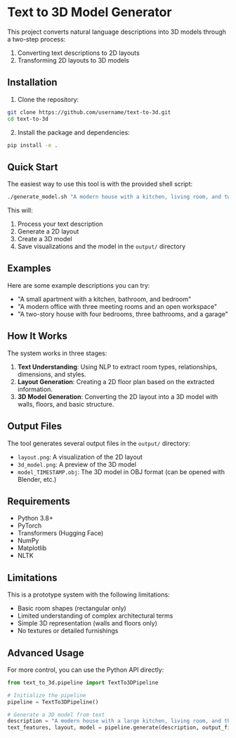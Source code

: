 # Text to 3D Model Generator

This project converts natural language descriptions into 3D models through a two-step process:
1. Converting text descriptions to 2D layouts
2. Transforming 2D layouts to 3D models

## Installation

1. Clone the repository:
```bash
git clone https://github.com/username/text-to-3d.git
cd text-to-3d
```

2. Install the package and dependencies:
```bash
pip install -e .
```

## Quick Start

The easiest way to use this tool is with the provided shell script:

```bash
./generate_model.sh "A modern house with a kitchen, living room, and two bedrooms"
```

This will:
1. Process your text description
2. Generate a 2D layout
3. Create a 3D model
4. Save visualizations and the model in the `output/` directory

## Examples

Here are some example descriptions you can try:

- "A small apartment with a kitchen, bathroom, and bedroom"
- "A modern office with three meeting rooms and an open workspace"
- "A two-story house with four bedrooms, three bathrooms, and a garage"

## How It Works

The system works in three stages:

1. **Text Understanding**: Using NLP to extract room types, relationships, dimensions, and styles.
2. **Layout Generation**: Creating a 2D floor plan based on the extracted information.
3. **3D Model Generation**: Converting the 2D layout into a 3D model with walls, floors, and basic structure.

## Output Files

The tool generates several output files in the `output/` directory:
- `layout.png`: A visualization of the 2D layout
- `3d_model.png`: A preview of the 3D model
- `model_TIMESTAMP.obj`: The 3D model in OBJ format (can be opened with Blender, etc.)

## Requirements

- Python 3.8+
- PyTorch
- Transformers (Hugging Face)
- NumPy
- Matplotlib
- NLTK

## Limitations

This is a prototype system with the following limitations:
- Basic room shapes (rectangular only)
- Limited understanding of complex architectural terms
- Simple 3D representation (walls and floors only)
- No textures or detailed furnishings

## Advanced Usage

For more control, you can use the Python API directly:

```python
from text_to_3d.pipeline import TextTo3DPipeline

# Initialize the pipeline
pipeline = TextTo3DPipeline()

# Generate a 3D model from text
description = "A modern house with a large kitchen, living room, and three bedrooms"
text_features, layout, model = pipeline.generate(description, output_file="house.obj")
```